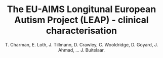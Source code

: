 ---
author: T. Charman, E. Loth, J. Tillmann, D. Crawley, C. Wooldridge, D. Goyard, J. Ahmad, ... J. Buitelaar.
title: The EU-AIMS Longitunal European Autism Project (LEAP) - clinical characterisation
journal: Molecular Autism
year: 2017
type: article
team: yes
volume: 8
pages: 27
---